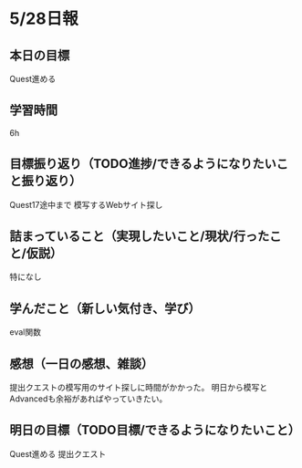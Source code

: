 # 5/28日報
## 本日の目標
Quest進める
## 学習時間
6h
## 目標振り返り（TODO進捗/できるようになりたいこと振り返り）
Quest17途中まで
模写するWebサイト探し
## 詰まっていること（実現したいこと/現状/行ったこと/仮説）
特になし
## 学んだこと（新しい気付き、学び）
eval関数
## 感想（一日の感想、雑談）
提出クエストの模写用のサイト探しに時間がかかった。
明日から模写とAdvancedも余裕があればやっていきたい。
## 明日の目標（TODO目標/できるようになりたいこと）
Quest進める
提出クエスト
